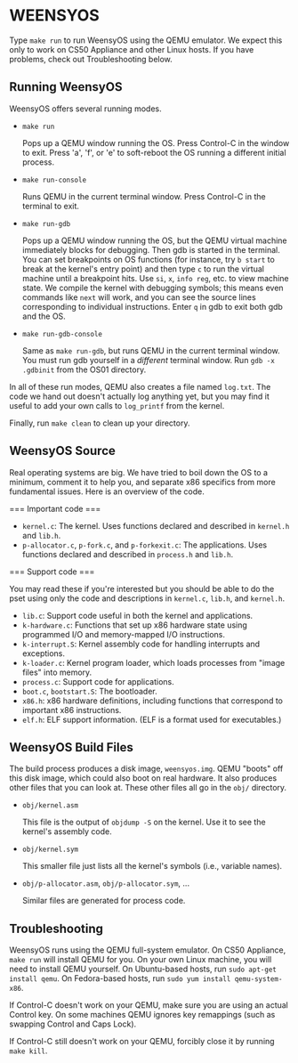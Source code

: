 WEENSYOS
========

Type `make run` to run WeensyOS using the QEMU emulator. We expect
this only to work on CS50 Appliance and other Linux hosts. If you have
problems, check out Troubleshooting below.

Running WeensyOS
----------------

WeensyOS offers several running modes.

*   `make run`

	Pops up a QEMU window running the OS. Press Control-C in the
	window to exit. Press 'a', 'f', or 'e' to soft-reboot the OS
	running a different initial process.

*   `make run-console`

	Runs QEMU in the current terminal window. Press Control-C in the
	terminal to exit.

*   `make run-gdb`

	Pops up a QEMU window running the OS, but the QEMU virtual
	machine immediately blocks for debugging. Then gdb is started
	in the terminal. You can set breakpoints on OS functions (for
	instance, try `b start` to break at the kernel's entry point)
	and then type `c` to run the virtual machine until a
	breakpoint hits. Use `si`, `x`, `info reg`, etc. to view
	machine state. We compile the kernel with debugging symbols;
	this means even commands like `next` will work, and you can
	see the source lines corresponding to individual instructions.
	Enter `q` in gdb to exit both gdb and the OS.

*   `make run-gdb-console`

	Same as `make run-gdb`, but runs QEMU in the current terminal
	window. You must run gdb yourself in a *different* terminal window.
	Run `gdb -x .gdbinit` from the OS01 directory.

In all of these run modes, QEMU also creates a file named `log.txt`.
The code we hand out doesn't actually log anything yet, but you may
find it useful to add your own calls to `log_printf` from the kernel.

Finally, run `make clean` to clean up your directory.

WeensyOS Source
---------------

Real operating systems are big. We have tried to boil down the OS to a
minimum, comment it to help you, and separate x86 specifics from more
fundamental issues. Here is an overview of the code.

=== Important code ===

*   `kernel.c`: The kernel. Uses functions declared and described in
    `kernel.h` and `lib.h`.
*   `p-allocator.c`, `p-fork.c`, and `p-forkexit.c`: The applications.
    Uses functions declared and described in `process.h` and `lib.h`.

=== Support code ===

You may read these if you're interested but you should be able to do
the pset using only the code and descriptions in `kernel.c`, `lib.h`,
and `kernel.h`.

*   `lib.c`: Support code useful in both the kernel and applications.
*   `k-hardware.c`: Functions that set up x86 hardware state using
    programmed I/O and memory-mapped I/O instructions.
*   `k-interrupt.S`: Kernel assembly code for handling interrupts and
    exceptions.
*   `k-loader.c`: Kernel program loader, which loads processes from
    "image files" into memory.
*   `process.c`: Support code for applications.
*   `boot.c`, `bootstart.S`: The bootloader.
*   `x86.h`: x86 hardware definitions, including functions that
    correspond to important x86 instructions.
*   `elf.h`: ELF support information. (ELF is a format used for
    executables.)

WeensyOS Build Files
--------------------

The build process produces a disk image, `weensyos.img`. QEMU "boots"
off this disk image, which could also boot on real hardware. It also
produces other files that you can look at. These other files all go in
the `obj/` directory.

*   `obj/kernel.asm`

	This file is the output of `objdump -S` on the kernel. Use it to see
	the kernel's assembly code.

*   `obj/kernel.sym`

	This smaller file just lists all the kernel's symbols (i.e.,
	variable names).

*   `obj/p-allocator.asm`, `obj/p-allocator.sym`, ...

	Similar files are generated for process code.

Troubleshooting
---------------

WeensyOS runs using the QEMU full-system emulator. On CS50 Appliance,
`make run` will install QEMU for you. On your own Linux machine, you
will need to install QEMU yourself. On Ubuntu-based hosts, run `sudo
apt-get install qemu`. On Fedora-based hosts, run `sudo yum install
qemu-system-x86`.

If Control-C doesn't work on your QEMU, make sure you are using an
actual Control key. On some machines QEMU ignores key remappings (such
as swapping Control and Caps Lock).

If Control-C still doesn't work on your QEMU, forcibly close it by
running `make kill`.

